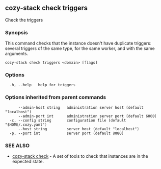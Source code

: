 ## cozy-stack check triggers

Check the triggers

### Synopsis


This command checks that the instance doesn't have duplicate triggers: several
triggers of the same type, for the same worker, and with the same arguments.


```
cozy-stack check triggers <domain> [flags]
```

### Options

```
  -h, --help   help for triggers
```

### Options inherited from parent commands

```
      --admin-host string   administration server host (default "localhost")
      --admin-port int      administration server port (default 6060)
  -c, --config string       configuration file (default "$HOME/.cozy.yaml")
      --host string         server host (default "localhost")
  -p, --port int            server port (default 8080)
```

### SEE ALSO

* [cozy-stack check](cozy-stack_check.md)	 - A set of tools to check that instances are in the expected state.

